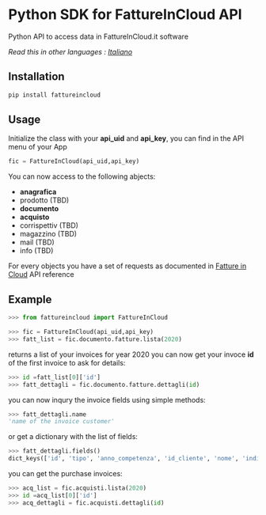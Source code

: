 # Python SDK for FattureInCloud API

Python API to access data in FattureInCloud.it software

*Read this in other languages : [Italiano](README.it.md)*

## Installation


```bash
pip install fattureincloud
```

## Usage

Initialize the class with your **api_uid** and **api_key**, you can find in the API menu of your App

```python
fic = FattureInCloud(api_uid,api_key)
```

You can now access to the following abjects:

* **anagrafica**
* prodotto (TBD)
* **documento**
* **acquisto**
* corrispettiv (TBD)
* magazzino (TBD)
* mail (TBD)
* info (TBD)

For every objects you have a set of requests as documented in [Fatture in Cloud](https://api.fattureincloud.it/v1/documentation/dist/) API reference

## Example

```python
>>> from fattureincloud import FattureInCloud

>>> fic = FattureInCloud(api_uid,api_key)
>>> fatt_list = fic.documento.fatture.lista(2020)
```

returns a list of your invoices for year 2020 
you can now get your invoce **id** of the first invoice to ask for details:

```python
>>> id =fatt_list[0]['id']
>>> fatt_dettagli = fic.documento.fatture.dettagli(id)
```

you can now inqury the invoice fields using simple methods:

```python
>>> fatt_dettagli.name
'name of the invoice customer'

```
or get a dictionary with the list of fields:

```python
>>> fatt_dettagli.fields()
dict_keys(['id', 'tipo', 'anno_competenza', 'id_cliente', 'nome', 'indirizzo_via', ...])

```

you can get the purchase invoices:

```python
>>> acq_list = fic.acquisti.lista(2020)
>>> id =acq_list[0]['id']
>>> acq_dettagli = fic.acquisti.dettagli(id)

```


